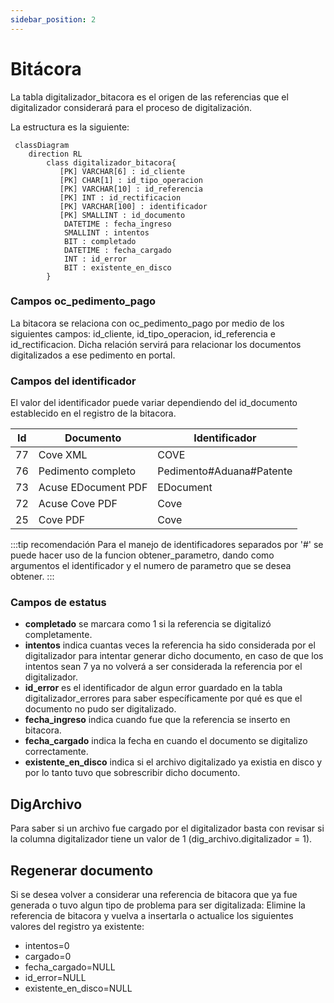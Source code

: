 ```yaml
---
sidebar_position: 2
---
```

# Bitácora

La tabla digitalizador_bitacora es el origen de las referencias que el digitalizador considerará para el proceso de digitalización.

La estructura es la siguiente:
```mermaid
 classDiagram
    direction RL
        class digitalizador_bitacora{
           [PK] VARCHAR[6] : id_cliente
           [PK] CHAR[1] : id_tipo_operacion
           [PK] VARCHAR[10] : id_referencia
           [PK] INT : id_rectificacion
           [PK] VARCHAR[100] : identificador
           [PK] SMALLINT : id_documento
            DATETIME : fecha_ingreso
            SMALLINT : intentos 
            BIT : completado
            DATETIME : fecha_cargado
            INT : id_error
            BIT : existente_en_disco
        }
```

### Campos oc_pedimento_pago
La bitacora se relaciona con oc_pedimento_pago por medio de los siguientes campos: id_cliente, id_tipo_operacion, id_referencia e id_rectificacion.
Dicha relación servirá para relacionar los documentos digitalizados a ese pedimento en portal.

### Campos del identificador

El valor del identificador puede variar dependiendo del id_documento establecido en el registro de la bitacora.

|Id|Documento|Identificador|
|-|-|-|
|77| Cove XML | COVE |
|76|Pedimento completo| Pedimento#Aduana#Patente |
|73|Acuse EDocument PDF | EDocument |
|72| Acuse Cove PDF | Cove |
|25| Cove PDF | Cove |

:::tip recomendación
Para el manejo de identificadores separados por '#' se puede hacer uso de la funcion obtener_parametro, dando como argumentos el identificador y el numero de parametro que se desea obtener.
:::

### Campos de estatus

- **completado** se marcara como 1 si la referencia se digitalizó completamente.
- **intentos** indica cuantas veces la referencia ha sido considerada por el digitalizador para intentar generar dicho documento, en caso de que los intentos sean 7 ya no volverá a ser considerada la referencia por el digitalizador.
- **id_error** es el identificador de algun error guardado en la tabla digitalizador_errores para saber específicamente por qué es que el documento no pudo ser digitalizado. 
- **fecha_ingreso** indica cuando fue que la referencia se inserto en bitacora.
- **fecha_cargado** indica la fecha en cuando el documento se digitalizo correctamente.
- **existente_en_disco** indica si el archivo digitalizado ya existia en disco y por lo tanto tuvo que sobrescribir dicho documento.

## DigArchivo

Para saber si un archivo fue cargado por el digitalizador basta con revisar si la columna digitalizador tiene un valor de 1 (dig_archivo.digitalizador = 1).

## Regenerar documento

Si se desea volver a considerar una referencia de bitacora que ya fue generada o tuvo algun tipo de problema para ser digitalizada:
Elimine la referencia de bitacora y vuelva a insertarla o actualice los siguientes valores del registro ya existente:
- intentos=0
- cargado=0
- fecha_cargado=NULL
- id_error=NULL
- existente_en_disco=NULL
